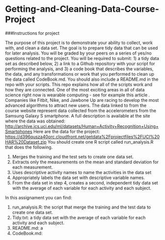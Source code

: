 # Getting-and-Cleaning-Data-Course-Project

###Instructions for project

The purpose of this project is to demonstrate your ability to collect, work with, and clean a data set. The goal is to prepare tidy data that can be used for later analysis. You will be graded by your peers on a series of yes/no questions related to the project. You will be required to submit: 1) a tidy data set as described below, 2) a link to a Github repository with your script for performing the analysis, and 3) a code book that describes the variables, the data, and any transformations or work that you performed to clean up the data called CodeBook.md. You should also include a README.md in the repo with your scripts. This repo explains how all of the scripts work and how they are connected. 
One of the most exciting areas in all of data science right now is wearable computing - see for example this article . Companies like Fitbit, Nike, and Jawbone Up are racing to develop the most advanced algorithms to attract new users. The data linked to from the course website represent data collected from the accelerometers from the Samsung Galaxy S smartphone. 
A full description is available at the site where the data was obtained: http://archive.ics.uci.edu/ml/datasets/Human+Activity+Recognition+Using+Smartphones
Here are the data for the project: https://d396qusza40orc.cloudfront.net/getdata%2Fprojectfiles%2FUCI%20HAR%20Dataset.zip
You should create one R script called run_analysis.R that does the following.
  1.	Merges the training and the test sets to create one data set.
  2.	Extracts only the measurements on the mean and standard deviation for each measurement.
  3.	Uses descriptive activity names to name the activities in the data set
  4.	Appropriately labels the data set with descriptive variable names.
  5.	From the data set in step 4, creates a second, independent tidy data set with the average of each variable for each       activity and each subject.

In this assignament you can find:
  1.	run_analysis.R: the script that merge the training and the test data to create one data set.
  2.	Tidy.txt: a tidy data set with the average of each variable for each activity and each subject.
  3.	README.md: a 
  4.	CodeBook.md: 
